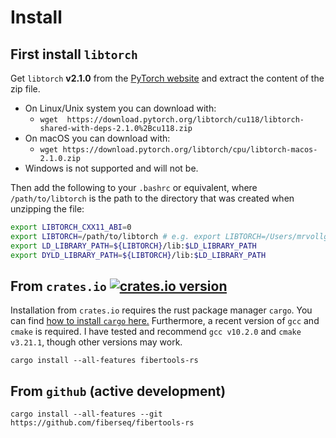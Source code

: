 # Install

## First install `libtorch`

Get `libtorch` **v2.1.0** from the [PyTorch website](https://pytorch.org/get-started/) and extract the content of the zip file.

- On Linux/Unix system you can download with:
  - `wget  https://download.pytorch.org/libtorch/cu118/libtorch-shared-with-deps-2.1.0%2Bcu118.zip`
- On macOS you can download with:
  - `wget https://download.pytorch.org/libtorch/cpu/libtorch-macos-2.1.0.zip`
- Windows is not supported and will not be.

Then add the following to your `.bashrc` or equivalent, where `/path/to/libtorch` is the path to the directory that was created when unzipping the file:

```bash
export LIBTORCH_CXX11_ABI=0
export LIBTORCH=/path/to/libtorch # e.g. export LIBTORCH=/Users/mrvollger/lib/libtorch
export LD_LIBRARY_PATH=${LIBTORCH}/lib:$LD_LIBRARY_PATH
export DYLD_LIBRARY_PATH=${LIBTORCH}/lib:$LD_LIBRARY_PATH
```

## From `crates.io` [![crates.io version](https://img.shields.io/crates/v/fibertools-rs)](https://crates.io/crates/fibertools-rs)

Installation from `crates.io` requires the rust package manager `cargo`. You can find [how to install `cargo` here.](https://doc.rust-lang.org/cargo/getting-started/installation.html)
Furthermore, a recent version of `gcc` and `cmake` is required. I have tested and recommend `gcc v10.2.0` and `cmake v3.21.1`, though other versions may work.

```
cargo install --all-features fibertools-rs
```

## From `github` (active development)

```
cargo install --all-features --git https://github.com/fiberseq/fibertools-rs
```
